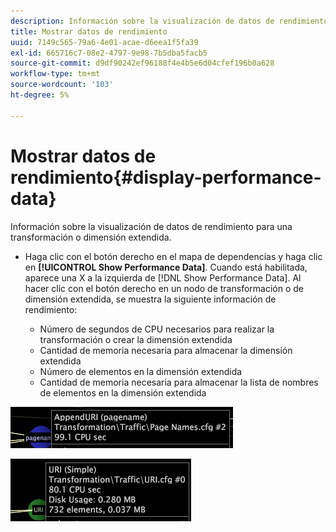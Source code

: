 ```yaml
---
description: Información sobre la visualización de datos de rendimiento para una transformación o dimensión extendida.
title: Mostrar datos de rendimiento
uuid: 7149c565-79a6-4e01-acae-d6eea1f5fa39
exl-id: 665716c7-08e2-4797-9e98-7b5dba5facb5
source-git-commit: d9df90242ef96188f4e4b5e6d04cfef196b0a628
workflow-type: tm+mt
source-wordcount: '103'
ht-degree: 5%

---
```


# Mostrar datos de rendimiento{#display-performance-data}

Información sobre la visualización de datos de rendimiento para una transformación o dimensión extendida.

* Haga clic con el botón derecho en el mapa de dependencias y haga clic en **[!UICONTROL Show Performance Data]**. Cuando está habilitada, aparece una X a la izquierda de [!DNL Show Performance Data]. Al hacer clic con el botón derecho en un nodo de transformación o de dimensión extendida, se muestra la siguiente información de rendimiento:

   * Número de segundos de CPU necesarios para realizar la transformación o crear la dimensión extendida
   * Cantidad de memoria necesaria para almacenar la dimensión extendida
   * Número de elementos en la dimensión extendida
   * Cantidad de memoria necesaria para almacenar la lista de nombres de elementos en la dimensión extendida

![](assets/vis_DependencyMap_PerfData_Transformation.png)

![](assets/vis_DependencyMap_PerfData_ExtDims.png)
